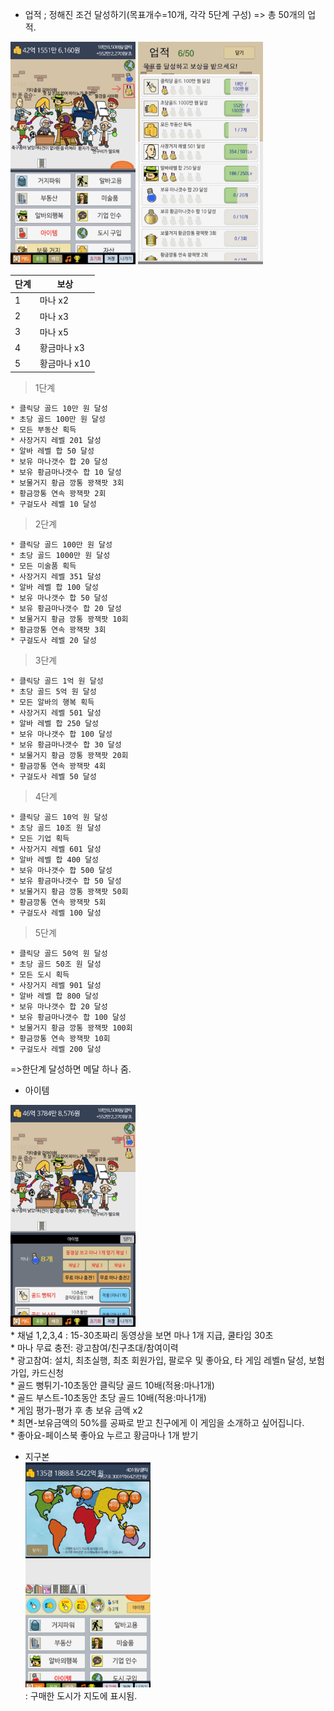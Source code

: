 * 업적 
 	; 정해진 조건 달성하기(목표개수=10개, 각각 5단계 구성)
	 => 총 50개의 업적. 

<img src="메달모양인터페이스.jpg" width="200"></img>
<img src="업적.png" width="200"></img>


| 단계 | 보상 |
|------|------|
| 1    | 마나 x2   |
| 2    | 마나 x3     |
| 3    | 마나 x5     |
| 4    | 황금마나 x3     |
| 5    | 황금마나 x10    |

  > 1단계

	* 클릭당 골드 10만 원 달성
	* 초당 골드 100만 원 달성
	* 모든 부동산 획득
	* 사장거지 레벨 201 달성
	* 알바 레벨 합 50 달성
	* 보유 마나갯수 합 20 달성
	* 보유 황금마나갯수 합 10 달성
 	* 보물거지 황금 깡통 꽝잭팟 3회
	* 황금깡통 연속 꽝잭팟 2회
	* 구걸도사 레벨 10 달성
 
 > 2단계

	* 클릭당 골드 100만 원 달성
	* 초당 골드 1000만 원 달성
	* 모든 미술품 획득
	* 사장거지 레벨 351 달성
	* 알바 레벨 합 100 달성
	* 보유 마나갯수 합 50 달성
	* 보유 황금마나갯수 합 20 달성
 	* 보물거지 황금 깡통 꽝잭팟 10회
	* 황금깡통 연속 꽝잭팟 3회
	* 구걸도사 레벨 20 달성

> 3단계

	* 클릭당 골드 1억 원 달성
	* 초당 골드 5억 원 달성
	* 모든 알바의 행복 획득
	* 사장거지 레벨 501 달성
	* 알바 레벨 합 250 달성
	* 보유 마나갯수 합 100 달성
	* 보유 황금마나갯수 합 30 달성
 	* 보물거지 황금 깡통 꽝잭팟 20회
	* 황금깡통 연속 꽝잭팟 4회
	* 구걸도사 레벨 50 달성

> 4단계

	* 클릭당 골드 10억 원 달성
	* 초당 골드 10조 원 달성
	* 모든 기업 획득
	* 사장거지 레벨 601 달성
	* 알바 레벨 합 400 달성
	* 보유 마나갯수 합 500 달성
	* 보유 황금마나갯수 합 50 달성
 	* 보물거지 황금 깡통 꽝잭팟 50회
	* 황금깡통 연속 꽝잭팟 5회
	* 구걸도사 레벨 100 달성

> 5단계

	* 클릭당 골드 50억 원 달성
	* 초당 골드 50조 원 달성
	* 모든 도시 획득
	* 사장거지 레벨 901 달성
	* 알바 레벨 합 800 달성
	* 보유 마나갯수 합 20 달성
	* 보유 황금마나갯수 합 100 달성
 	* 보물거지 황금 깡통 꽝잭팟 100회
	* 황금깡통 연속 꽝잭팟 10회
	* 구걸도사 레벨 200 달성

=>한단계 달성하면 메달 하나 줌.


* 아이템<br>

<img src="물약모양인터페이스(아이템).jpg" width="200"></img><br>
	* 채널 1,2,3,4 : 15-30초짜리 동영상을 보면 마나 1개 지급, 	쿨타임 30초<br>
	* 마나 무료 충전: 광고참여/친구초대/참여이력<br>
	* 광고참여: 설치, 최초실행, 최초 회원가입, 팔로우 및 좋아요, 타 게임 레벨n 달성, 보험가입, 카드신청<br>
	* 골드 뻥튀기-10초동안 클릭당 골드 10배(적용:마나1개)<br>
	* 골드 부스트-10초동안 초당 골드 10배(적용:마나1개)<br>
	* 게임 평가-평가 후 총 보유 금액 x2<br>
	* 최면-보유금액의 50%를 공짜로 받고 친구에게 이 게임을 소개하고 싶어집니다.<br>
	* 좋아요-페이스북 좋아요 누르고 황금마나 1개 받기 <br>
 
 * 지구본<br>
<img src="지구본.png" width="200"></img><br>
	: 구매한 도시가 지도에 표시됨.
	
